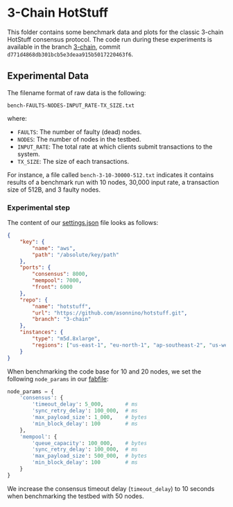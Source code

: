 # 3-Chain HotStuff
This folder contains some benchmark data and plots for the classic 3-chain HotStuff consensus protocol. The code run during these experiments is available in the branch [3-chain](https://github.com/asonnino/hotstuff/tree/3-chain), commit `d771d4868db301bcb5e3deaa915b5017220463f6`.

## Experimental Data
The filename format of raw data is the following:
```
bench-FAULTS-NODES-INPUT_RATE-TX_SIZE.txt
```
where:
- `FAULTS`: The number of faulty (dead) nodes.
- `NODES`: The number of nodes in the testbed.
- `INPUT_RATE`: The total rate at which clients submit transactions to the system.
- `TX_SIZE`: The size of each transactions.

For instance, a file called `bench-3-10-30000-512.txt` indicates it contains results of a benchmark run with 10 nodes, 30,000 input rate, a transaction size of 512B, and 3 faulty nodes.

### Experimental step
The content of our [settings.json](https://github.com/asonnino/hotstuff/blob/main/benchmark/settings.json) file looks as follows:
```json
{
    "key": {
        "name": "aws",
        "path": "/absolute/key/path"
    },
    "ports": {
        "consensus": 8000,
        "mempool": 7000,
        "front": 6000
    },
    "repo": {
        "name": "hotstuff",
        "url": "https://github.com/asonnino/hotstuff.git",
        "branch": "3-chain"
    },
    "instances": {
        "type": "m5d.8xlarge",
        "regions": ["us-east-1", "eu-north-1", "ap-southeast-2", "us-west-1", "ap-northeast-1"]
    }
}
```
When benchmarking the code base for 10 and 20 nodes, we set the following `node_params` in our [fabfile](https://github.com/asonnino/hotstuff/blob/main/benchmark/fabfile.py):
```python
node_params = {
    'consensus': {
        'timeout_delay': 5_000,       # ms
        'sync_retry_delay': 100_000,  # ms
        'max_payload_size': 1_000,    # bytes
        'min_block_delay': 100        # ms
    },
    'mempool': {
        'queue_capacity': 100_000,    # bytes
        'sync_retry_delay': 100_000,  # ms
        'max_payload_size': 500_000,  # bytes
        'min_block_delay': 100        # ms
    }
}
```
We increase the consensus timeout delay (`timeout_delay`) to 10 seconds when benchmarking the testbed with 50 nodes.

